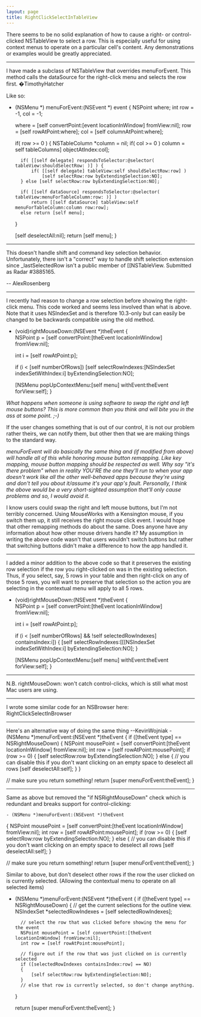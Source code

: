 ```yaml
---
layout: page
title: RightClickSelectInTableView
---
```




There seems to be no solid explanation of how to cause a right- or control-clicked NSTableView to select a row. This is especially useful for using context menus to operate on a particular cell's content. Any demonstrations or examples would be greatly appreciated.

----

I have made a subclass of NSTableView that overrides menuForEvent. This method calls the dataSource for the right-click menu and selects the row first. �TimothyHatcher

Like so:

    
- (NSMenu *) menuForEvent:(NSEvent *) event {
	NSPoint where;
	int row = -1, col = -1;

	where = [self convertPoint:[event locationInWindow] fromView:nil];
	row = [self rowAtPoint:where];
	col = [self columnAtPoint:where];

	if( row >= 0 ) {
		NSTableColumn *column = nil;
		if( col >= 0 ) column = self tableColumns] objectAtIndex:col];

		if( [[self delegate] respondsToSelector:@selector( tableView:shouldSelectRow: )] ) {
			if( [[self delegate] tableView:self shouldSelectRow:row] )
				[self selectRow:row byExtendingSelection:NO];
		} else [self selectRow:row byExtendingSelection:NO];
	
		if( [[self dataSource] respondsToSelector:@selector( tableView:menuForTableColumn:row: )] )
			return [[self dataSource] tableView:self menuForTableColumn:column row:row];
		else return [self menu];
	}

	[self deselectAll:nil];
	return [self menu];
}


----
This doesn't handle shift and command key selection behavior. Unfortunately, there isn't a "correct" way to handle shift selection extension since _lastSelectedRow isn't a public member of [[NSTableView. Submitted as Radar #3885165.

-- AlexRosenberg

----

I recently had reason to change a row selection before showing the right-click menu.  This code worked and seems less involved than what is above.  Note that it uses NSIndexSet and is therefore 10.3-only but can easily be changed to be backwards compatible using the old method.

    

- (void)rightMouseDown:(NSEvent *)theEvent
{	
	NSPoint p = [self convertPoint:[theEvent locationInWindow] fromView:nil];
	
	int i = [self rowAtPoint:p];
	
	if (i < [self numberOfRows])
		[self selectRowIndexes:[NSIndexSet indexSetWithIndex:i] byExtendingSelection:NO];

	[NSMenu popUpContextMenu:[self menu] withEvent:theEvent forView:self];
}



*What happens when someone is using software to swap the right and left mouse buttons? This is more common than you think and will bite you in the ass at some point. ;-)*

If the user changes something that is out of our control, it is not our problem rather theirs, we can notify them, but other then that we are making things to the standard way.

*menuForEvent will do basically the same thing and (if modified from above) will handle all of this while honoring mouse button remapping. Like key mapping, mouse button mapping should be respected as well. Why say "it's there problem" when in reality YOU'RE the one they'll run to when your app doesn't work like all the other well-behaved apps because they're using <insert non-standard wiz-bang system swizzler here> and don't tell you about it/assume it's your app's fault. Personally, I think the above would be a very short-sighted assumption that'll only cause problems and so, I would avoid it.*

I know users could swap the right and left mouse buttons, but I'm not terribly concerned.  Using MouseWorks with a Kensington mouse, if you switch them up, it still receives the right mouse click event.  I would hope that other remapping methods do about the same.  Does anyone have any information about how other mouse drivers handle it?  My assumption in writing the above code wasn't that users wouldn't switch buttons but rather that switching buttons didn't make a difference to how the app handled it.

----

I added a minor addition to the above code so that it preserves the existing row selection if the row you right-clicked on was in the existing selection.  Thus, if you select, say, 5 rows in your table and then right-click on any of those 5 rows, you will want to preserve that selection so the action you are selecting in the contextual menu will apply to all 5 rows.

    

- (void)rightMouseDown:(NSEvent *)theEvent {       
	NSPoint p = [self convertPoint:[theEvent locationInWindow] fromView:nil];
	
	int i = [self rowAtPoint:p];
	
	if (i < [self numberOfRows] && !self selectedRowIndexes] containsIndex:i]) {
		[self selectRowIndexes:[[[NSIndexSet indexSetWithIndex:i] byExtendingSelection:NO];
	}
	
	[NSMenu popUpContextMenu:[self menu] withEvent:theEvent forView:self];
}



----

N.B. rightMouseDown: won't catch control-clicks, which is still what most Mac users are using.

----

I wrote some similar code for an NSBrowser here: RightClickSelectInBrowser

----

Here's an alternative way of doing the same thing --KevinWojniak
    - (NSMenu *)menuForEvent:(NSEvent *)theEvent
{
  if ([theEvent type] == NSRightMouseDown)
  {
    NSPoint mousePoint = [self convertPoint:[theEvent locationInWindow] fromView:nil];
    int row = [self rowAtPoint:mousePoint];
    if (row >= 0)
    {
      [self selectRow:row byExtendingSelection:NO];
    }
    else
    {
      // you can disable this if you don't want clicking on an empty space to deselect all rows
      [self deselectAll:self];
    }
  }

  // make sure you return something!
  return [super menuForEvent:theEvent];
}

----

Same as above but removed the "if NSRightMouseDown" check which is redundant and breaks support for control-clicking:

    - (NSMenu *)menuForEvent:(NSEvent *)theEvent
{
    NSPoint mousePoint = [self convertPoint:[theEvent locationInWindow] fromView:nil];
    int row = [self rowAtPoint:mousePoint];
    if (row >= 0)
    {
      [self selectRow:row byExtendingSelection:NO];
    }
    else
    {
      // you can disable this if you don't want clicking on an empty space to deselect all rows
      [self deselectAll:self];
    }

  // make sure you return something!
  return [super menuForEvent:theEvent];
}

Similar to above, but don't deselect other rows if the row the user clicked on is currently selected. (Allowing the contextual menu to operate on all selected items)
    
- (NSMenu *)menuForEvent:(NSEvent *)theEvent
{
	if ([theEvent type] == NSRightMouseDown)
	{
		// get the current selections for the outline view. 
		NSIndexSet *selectedRowIndexes = [self selectedRowIndexes];
		
		// select the row that was clicked before showing the menu for the event
		NSPoint mousePoint = [self convertPoint:[theEvent locationInWindow] fromView:nil];
		int row = [self rowAtPoint:mousePoint];
		
		// figure out if the row that was just clicked on is currently selected
		if ([selectedRowIndexes containsIndex:row] == NO)
		{
			[self selectRow:row byExtendingSelection:NO];
		}
		// else that row is currently selected, so don't change anything.
	}
	
	return [super menuForEvent:theEvent];
}

